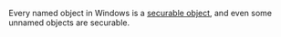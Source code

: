 Every named object in Windows is a [securable object](https://docs.microsoft.com/en-us/windows/win32/secauthz/securable-objects), and even some unnamed objects are securable.